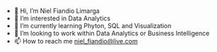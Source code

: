 - 👋 Hi, I’m Niel Fiandio Limarga
- 👀 I’m interested in Data Analytics
- 🌱 I’m currently learning Phyton, SQL and Visualization
- 💞️ I’m looking to work within Data Analytics or Business Intelligence
- 📫 How to reach me niel_fiandio@live.com
